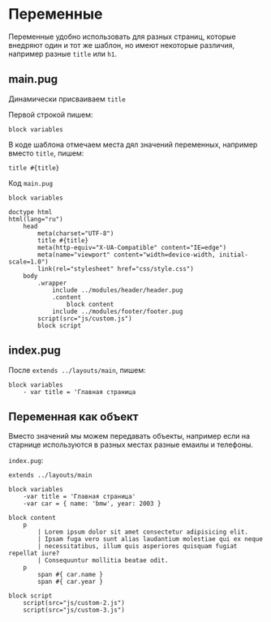 # Переменные
Переменные удобно использовать для разных страниц, которые внедряют один и тот же шаблон, но имеют некоторые различия, например разные `title` или `h1`.

## main.pug
Динамически присваиваем `title`

Первой строкой пишем:

    block variables

В коде шаблона отмечаем места дял значений переменных, например вместо `title`, пишем:

    title #{title}

Код `main.pug`

    block variables

    doctype html
    html(lang="ru")
        head
            meta(charset="UTF-8")
            title #{title}
            meta(http-equiv="X-UA-Compatible" content="IE=edge")
            meta(name="viewport" content="width=device-width, initial-scale=1.0")
            link(rel="stylesheet" href="css/style.css")
        body
            .wrapper
                include ../modules/header/header.pug
                .content
                    block content
                include ../modules/footer/footer.pug
            script(src="js/custom.js")
            block script

## index.pug
После `extends ../layouts/main`, пишем:

    block variables
        - var title = 'Главная страница

## Переменная как объект
Вместо значений мы можем передавать объекты, например если на старнице используются в разных местах разные емаилы и телефоны.

`index.pug`:

    extends ../layouts/main

    block variables
        -var title = 'Главная страница'
        -var car = { name: 'bmw', year: 2003 }

    block content
        p
            | Lorem ipsum dolor sit amet consectetur adipisicing elit.
            | Ipsam fuga vero sunt alias laudantium molestiae qui ex neque
            | necessitatibus, illum quis asperiores quisquam fugiat repellat iure?
            | Consequuntur mollitia beatae odit.
        p
            span #{ car.name }
            span #{ car.year }

    block script
        script(src="js/custom-2.js")
        script(src="js/custom-3.js")
